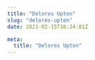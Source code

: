 ```yaml
---
title: "Delores Upton"
slug: "delores-upton"
date: 2021-02-15T16:24:01Z

meta:
  title: "Delores Upton"
---
```


